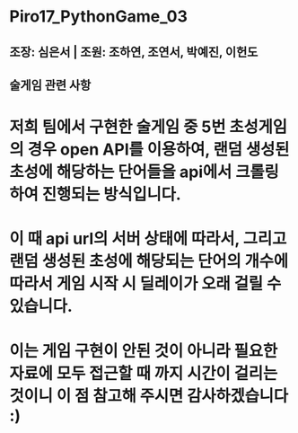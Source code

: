 # Piro17_PythonGame_03

## 조장: 심은서 | 조원: 조하연, 조연서, 박예진, 이헌도

## 술게임 관련 사항

# 저희 팀에서 구현한 술게임 중 5번 초성게임의 경우 open API를 이용하여, 랜덤 생성된 초성에 해당하는 단어들을 api에서 크롤링하여 진행되는 방식입니다.

# 이 때 api url의 서버 상태에 따라서, 그리고 랜덤 생성된 초성에 해당되는 단어의 개수에 따라서 게임 시작 시 딜레이가 오래 걸릴 수 있습니다.

# 이는 게임 구현이 안된 것이 아니라 필요한 자료에 모두 접근할 때 까지 시간이 걸리는 것이니 이 점 참고해 주시면 감사하겠습니다 :)
